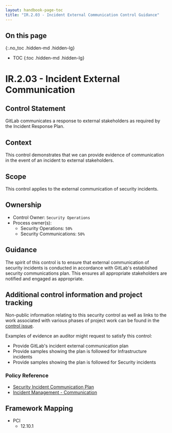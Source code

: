 ```yaml
---
layout: handbook-page-toc
title: "IR.2.03 - Incident External Communication Control Guidance"
---
```


## On this page
{:.no_toc .hidden-md .hidden-lg}

- TOC
{:toc .hidden-md .hidden-lg}

# IR.2.03 - Incident External Communication

## Control Statement

GitLab communicates a response to external stakeholders as required by the Incident Response Plan.

## Context

This control demonstrates that we can provide evidence of communication in the event of an incident to external stakeholders.

## Scope

This control applies to the external communication of security incidents.

## Ownership

* Control Owner: `Security Operations`
* Process owner(s):
    * Security Operations: `50%`
    * Security Communications: `50%`

## Guidance

The spirit of this control is to ensure that external communication of security incidents is conducted in accordance with GitLab's established security communications plan. This ensures all appropriate stakeholders are notified and engaged as appropriate.

## Additional control information and project tracking

Non-public information relating to this security control as well as links to the work associated with various phases of project work can be found in the [control issue](https://gitlab.com/gitlab-com/gl-security/security-assurance/sec-compliance/compliance/issues/844).

Examples of evidence an auditor might request to satisfy this control:

* Provide GitLab's incident external communication plan
* Provide samples showing the plan is followed for Infrastructure incidents
* Provide samples showing the plan is followed for Security incidents

### Policy Reference

* [Security Incident Communication Plan](/handbook/engineering/security/security-incident-communication-plan.html)
* [Incident Management - Communication](/handbook/engineering/infrastructure/incident-management/#communication)

## Framework Mapping

* PCI
  * 12.10.1
